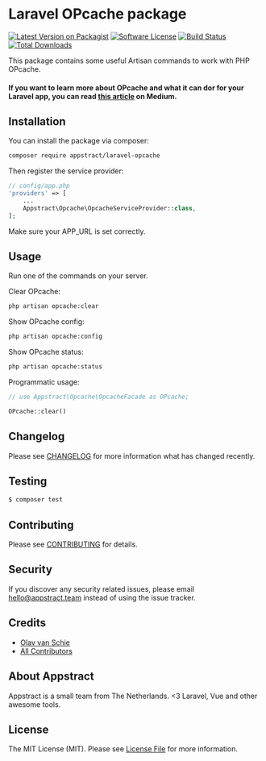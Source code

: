 # Laravel OPcache package

[![Latest Version on Packagist](https://img.shields.io/packagist/v/appstract/laravel-opcache.svg?style=flat-square)](https://packagist.org/packages/appstract/laravel-opcache)
[![Software License](https://img.shields.io/badge/license-MIT-brightgreen.svg?style=flat-square)](LICENSE.md)
[![Build Status](https://img.shields.io/travis/appstract/laravel-opcache/master.svg?style=flat-square)](https://travis-ci.org/appstract/laravel-opcache)
[![Total Downloads](https://img.shields.io/packagist/dt/appstract/laravel-opcache.svg?style=flat-square)](https://packagist.org/packages/appstract/laravel-opcache)

This package contains some useful Artisan commands to work with PHP OPcache.


#### If you want to learn more about OPcache and what it can dor for your Laravel app, you can read [this article](https://medium.com/appstract/make-your-laravel-app-fly-with-php-opcache-9948db2a5f93#.bjrpj4h1c) on Medium.

## Installation

You can install the package via composer:

``` bash
composer require appstract/laravel-opcache
```

Then register the service provider:

```php
// config/app.php
'providers' => [
    ...
    Appstract\Opcache\OpcacheServiceProvider::class,
];
```

Make sure your APP_URL is set correctly.
## Usage
Run one of the commands on your server.

Clear OPcache:
``` bash
php artisan opcache:clear
```

Show OPcache config:
``` bash
php artisan opcache:config
```

Show OPcache status:
``` bash
php artisan opcache:status
```
Programmatic usage:

```php
// use Appstract\Opcache\OpcacheFacade as OPcache;

OPcache::clear()
```

## Changelog

Please see [CHANGELOG](CHANGELOG.md) for more information what has changed recently.

## Testing

``` bash
$ composer test
```

## Contributing

Please see [CONTRIBUTING](CONTRIBUTING.md) for details.

## Security

If you discover any security related issues, please email hello@appstract.team instead of using the issue tracker.

## Credits

- [Olav van Schie](https://github.com/ovanschie)
- [All Contributors](../../contributors)

## About Appstract

Appstract is a small team from The Netherlands. <3 Laravel, Vue and other awesome tools.

## License

The MIT License (MIT). Please see [License File](LICENSE.md) for more information.
